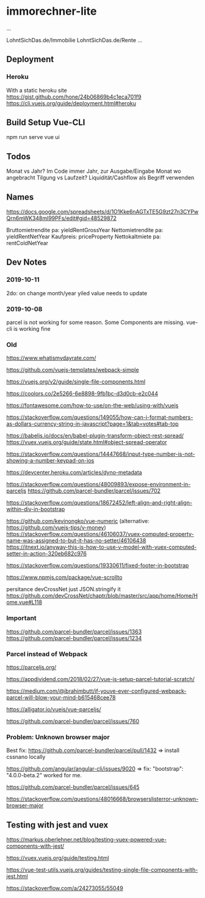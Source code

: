 # immorechner-lite

...

LohntSichDas.de/Immobilie
LohntSichDas.de/Rente
...



## Deployment

### Heroku 

With a static heroku site
https://gist.github.com/hone/24b06869b4c1eca701f9
https://cli.vuejs.org/guide/deployment.html#heroku 


## Build Setup Vue-CLI

npm run serve
vue ui

## Todos

Monat vs Jahr? Im Code immer Jahr, zur Ausgabe/Eingabe Monat wo angebracht
Tilgung vs Laufzeit?
Liquidität/Cashflow als Begriff verwenden

## Names

https://docs.google.com/spreadsheets/d/1O1Kke6nAGTxTE5G9zt27n3CYPwQrn6mWK348ml99PFs/edit#gid=48529872

Bruttomietrendite pa: yieldRentGrossYear
Nettomietrendite pa: yieldRentNetYear
Kaufpreis: priceProperty
Nettokaltmiete pa: rentColdNetYear

## Dev Notes

### 2019-10-11

2do: on change month/year yiled value needs to update

### 2019-10-08

parcel is not working for some reason. Some Components are missing.
vue-cli is working fine

### Old

https://www.whatismydayrate.com/

https://github.com/vuejs-templates/webpack-simple 

https://vuejs.org/v2/guide/single-file-components.html

https://coolors.co/2e5266-6e8898-9fb1bc-d3d0cb-e2c044

https://fontawesome.com/how-to-use/on-the-web/using-with/vuejs

https://stackoverflow.com/questions/149055/how-can-i-format-numbers-as-dollars-currency-string-in-javascript?page=1&tab=votes#tab-top

https://babeljs.io/docs/en/babel-plugin-transform-object-rest-spread/
https://vuex.vuejs.org/guide/state.html#object-spread-operator

https://stackoverflow.com/questions/14447668/input-type-number-is-not-showing-a-number-keypad-on-ios

https://devcenter.heroku.com/articles/dyno-metadata

https://stackoverflow.com/questions/48009893/expose-environment-in-parceljs
https://github.com/parcel-bundler/parcel/issues/702

https://stackoverflow.com/questions/18672452/left-align-and-right-align-within-div-in-bootstrap

https://github.com/kevinongko/vue-numeric (alternative: https://github.com/vuejs-tips/v-money)
https://stackoverflow.com/questions/46106037/vuex-computed-property-name-was-assigned-to-but-it-has-no-setter/46106438
https://itnext.io/anyway-this-is-how-to-use-v-model-with-vuex-computed-setter-in-action-320eb682c976

https://stackoverflow.com/questions/19330611/fixed-footer-in-bootstrap

https://www.npmjs.com/package/vue-scrollto

persitance
devCrossNet
just JSON.stringify it
https://github.com/devCrossNet/chaptr/blob/master/src/app/home/Home/Home.vue#L118



### Important

https://github.com/parcel-bundler/parcel/issues/1363 
https://github.com/parcel-bundler/parcel/issues/1234

### Parcel instead of Webpack

https://parceljs.org/

https://appdividend.com/2018/02/27/vue-js-setup-parcel-tutorial-scratch/

https://medium.com/@ibrahimbutt/if-youve-ever-configured-webpack-parcel-will-blow-your-mind-b615468cee78

https://alligator.io/vuejs/vue-parceljs/

https://github.com/parcel-bundler/parcel/issues/760

### Problem: Unknown browser major

Best fix:
https://github.com/parcel-bundler/parcel/pull/1432 => install cssnano locally

https://github.com/angular/angular-cli/issues/9020 => fix: "bootstrap": "4.0.0-beta.2" worked for me.

https://github.com/parcel-bundler/parcel/issues/645

https://stackoverflow.com/questions/48016668/browserslisterror-unknown-browser-major

## Testing with jest and vuex

https://markus.oberlehner.net/blog/testing-vuex-powered-vue-components-with-jest/

https://vuex.vuejs.org/guide/testing.html

https://vue-test-utils.vuejs.org/guides/testing-single-file-components-with-jest.html

https://stackoverflow.com/a/24273055/55049